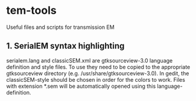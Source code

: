 # tem-tools
Useful files and scripts for transmission EM

## 1. SerialEM syntax highlighting
serialem.lang and classicSEM.xml are gtksourceview-3.0 language definition and style files. To use they need to be copied to the appropriate gtksourceview directory (e.g. /usr/share/gtksourceview-3.0). In gedit, the classicSEM-style should be chosen in order for the colors to work. Files with extension *.sem will be automatically opened using this language-definition.

